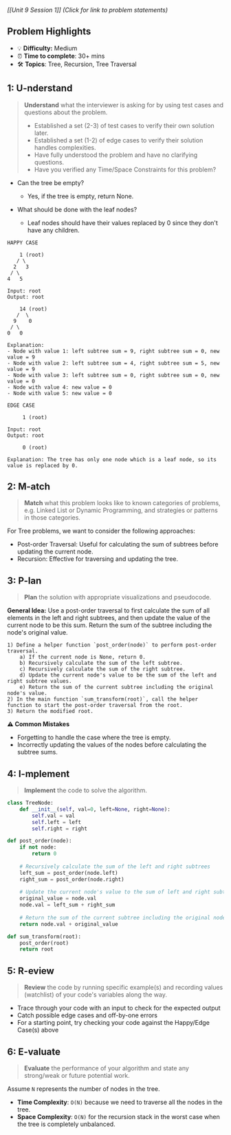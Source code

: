 *[[Unit 9 Session 1]] (Click for link to problem statements)*

## Problem Highlights

* 💡 **Difficulty:** Medium
* ⏰ **Time to complete**: 30+ mins
* 🛠️ **Topics**: Tree, Recursion, Tree Traversal
    
## 1: U-nderstand
 
> **Understand** what the interviewer is asking for by using test cases and questions about the problem.
> - Established a set (2-3) of test cases to verify their own solution later.
> - Established a set (1-2) of edge cases to verify their solution handles complexities.
> - Have fully understood the problem and have no clarifying questions.
> - Have you verified any Time/Space Constraints for this problem?

- Can the tree be empty?
    - Yes, if the tree is empty, return None.

- What should be done with the leaf nodes?
    - Leaf nodes should have their values replaced by 0 since they don't have any children.

```
HAPPY CASE

    1 (root)
   / \
  2   3
 / \
4   5

Input: root
Output: root

    14 (root)
   /  \
  9    0
 / \
0   0

Explanation: 
- Node with value 1: left subtree sum = 9, right subtree sum = 0, new value = 9
- Node with value 2: left subtree sum = 4, right subtree sum = 5, new value = 9
- Node with value 3: left subtree sum = 0, right subtree sum = 0, new value = 0
- Node with value 4: new value = 0
- Node with value 5: new value = 0
```
```
EDGE CASE

     1 (root)

Input: root
Output: root

     0 (root)

Explanation: The tree has only one node which is a leaf node, so its value is replaced by 0.
```
    
## 2: M-atch

> **Match** what this problem looks like to known categories of problems, e.g. Linked List or Dynamic Programming, and strategies or patterns in those categories.

For Tree problems, we want to consider the following approaches:

- Post-order Traversal: Useful for calculating the sum of subtrees before updating the current node.
- Recursion: Effective for traversing and updating the tree.

## 3: P-lan

> **Plan** the solution with appropriate visualizations and pseudocode.

**General Idea:** Use a post-order traversal to first calculate the sum of all elements in the left and right subtrees, and then update the value of the current node to be this sum. Return the sum of the subtree including the node's original value.

```
1) Define a helper function `post_order(node)` to perform post-order traversal.
    a) If the current node is None, return 0.
    b) Recursively calculate the sum of the left subtree.
    c) Recursively calculate the sum of the right subtree.
    d) Update the current node's value to be the sum of the left and right subtree values.
    e) Return the sum of the current subtree including the original node's value.
2) In the main function `sum_transform(root)`, call the helper function to start the post-order traversal from the root.
3) Return the modified root.
```

**⚠️ Common Mistakes**

- Forgetting to handle the case where the tree is empty.
- Incorrectly updating the values of the nodes before calculating the subtree sums.

## 4: I-mplement

> **Implement** the code to solve the algorithm.

```python
class TreeNode:
    def __init__(self, val=0, left=None, right=None):
        self.val = val
        self.left = left
        self.right = right

def post_order(node):
    if not node:
        return 0
    
    # Recursively calculate the sum of the left and right subtrees
    left_sum = post_order(node.left)
    right_sum = post_order(node.right)
    
    # Update the current node's value to the sum of left and right subtree values
    original_value = node.val
    node.val = left_sum + right_sum
    
    # Return the sum of the current subtree including the original node's value
    return node.val + original_value

def sum_transform(root):
    post_order(root)
    return root
```
 
## 5: R-eview

> **Review** the code by running specific example(s) and recording values (watchlist) of your code's variables along the way.

- Trace through your code with an input to check for the expected output
- Catch possible edge cases and off-by-one errors
- For a starting point, try checking your code against the Happy/Edge Case(s) above

## 6: E-valuate

> **Evaluate** the performance of your algorithm and state any strong/weak or future potential work.

Assume `N` represents the number of nodes in the tree.

* **Time Complexity**: `O(N)` because we need to traverse all the nodes in the tree.
* **Space Complexity**: `O(N)` for the recursion stack in the worst case when the tree is completely unbalanced.